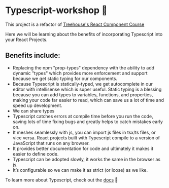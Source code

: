 # Typescript-workshop 🔨

This project is a refactor of [Treehouse's React Component Course](https://teamtreehouse.com/library/react-components)

Here we will be learning about the benefits of incorporating Typescript into your React Projects. 

## Benefits include:
* Replacing the npm "prop-types" dependency with the ability to add dynamic "types" which provides more enforcement and support because we get static typing for our components. 
* Because Typescript is statically-typed, we get autocomplete in our editor with intellisense which is super useful. Static typing is a blessing because you can add types to variables, functions, and properties, making your code far easier to read, which can save us a lot of time and speed up development.
* We can share types 
* Typescript catches errors at compile time before you run the code, saving lots of time fixing bugs and greatly helps to catch mistakes early on.
* It meshes seamlessly with js, you can import js files in tsx/ts files, or vice versa. React projects built with Typescript compile to a version of JavaScript that runs on any browser.
* It provides better documentation for code and ultimately it makes it easier to define code.
* Typescript can be adopted slowly, it works the same in the browser as js.
* It’s configurable so we can make it as strict (or loose) as we like.

To learn more about Typescript, check out the [docs](https://www.typescriptlang.org/) 🙂
